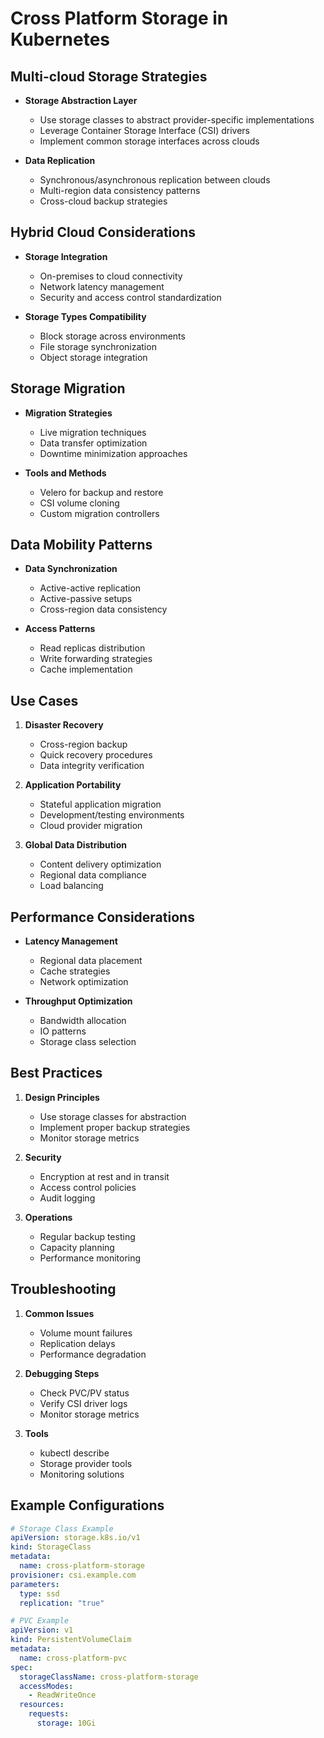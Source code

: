 # Cross Platform Storage in Kubernetes

## Multi-cloud Storage Strategies
- **Storage Abstraction Layer**
  - Use storage classes to abstract provider-specific implementations
  - Leverage Container Storage Interface (CSI) drivers
  - Implement common storage interfaces across clouds

- **Data Replication**
  - Synchronous/asynchronous replication between clouds
  - Multi-region data consistency patterns
  - Cross-cloud backup strategies

## Hybrid Cloud Considerations
- **Storage Integration**
  - On-premises to cloud connectivity
  - Network latency management
  - Security and access control standardization

- **Storage Types Compatibility**
  - Block storage across environments
  - File storage synchronization
  - Object storage integration

## Storage Migration
- **Migration Strategies**
  - Live migration techniques
  - Data transfer optimization
  - Downtime minimization approaches

- **Tools and Methods**
  - Velero for backup and restore
  - CSI volume cloning
  - Custom migration controllers

## Data Mobility Patterns
- **Data Synchronization**
  - Active-active replication
  - Active-passive setups
  - Cross-region data consistency

- **Access Patterns**
  - Read replicas distribution
  - Write forwarding strategies
  - Cache implementation

## Use Cases
1. **Disaster Recovery**
   - Cross-region backup
   - Quick recovery procedures
   - Data integrity verification

2. **Application Portability**
   - Stateful application migration
   - Development/testing environments
   - Cloud provider migration

3. **Global Data Distribution**
   - Content delivery optimization
   - Regional data compliance
   - Load balancing

## Performance Considerations
- **Latency Management**
  - Regional data placement
  - Cache strategies
  - Network optimization

- **Throughput Optimization**
  - Bandwidth allocation
  - IO patterns
  - Storage class selection

## Best Practices
1. **Design Principles**
   - Use storage classes for abstraction
   - Implement proper backup strategies
   - Monitor storage metrics

2. **Security**
   - Encryption at rest and in transit
   - Access control policies
   - Audit logging

3. **Operations**
   - Regular backup testing
   - Capacity planning
   - Performance monitoring

## Troubleshooting
1. **Common Issues**
   - Volume mount failures
   - Replication delays
   - Performance degradation

2. **Debugging Steps**
   - Check PVC/PV status
   - Verify CSI driver logs
   - Monitor storage metrics

3. **Tools**
   - kubectl describe
   - Storage provider tools
   - Monitoring solutions

## Example Configurations

```yaml
# Storage Class Example
apiVersion: storage.k8s.io/v1
kind: StorageClass
metadata:
  name: cross-platform-storage
provisioner: csi.example.com
parameters:
  type: ssd
  replication: "true"
```

```yaml
# PVC Example
apiVersion: v1
kind: PersistentVolumeClaim
metadata:
  name: cross-platform-pvc
spec:
  storageClassName: cross-platform-storage
  accessModes:
    - ReadWriteOnce
  resources:
    requests:
      storage: 10Gi
```
